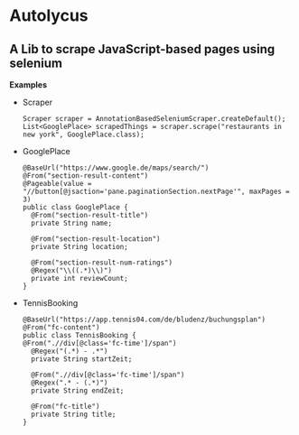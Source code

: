 # Autolycus
## A Lib to scrape JavaScript-based pages using selenium

**Examples**
- Scraper

      Scraper scraper = AnnotationBasedSeleniumScraper.createDefault();
      List<GooglePlace> scrapedThings = scraper.scrape("restaurants in new york", GooglePlace.class);

 - GooglePlace

       @BaseUrl("https://www.google.de/maps/search/")
       @From("section-result-content")
       @Pageable(value = "//button[@jsaction='pane.paginationSection.nextPage'", maxPages = 3)
       public class GooglePlace {
         @From("section-result-title")
         private String name;

         @From("section-result-location")
         private String location;

         @From("section-result-num-ratings")
         @Regex("\\((.*)\\)")
         private int reviewCount;
       }
- TennisBooking

      @BaseUrl("https://app.tennis04.com/de/bludenz/buchungsplan")
      @From("fc-content")
      public class TennisBooking {
      @From(".//div[@class='fc-time']/span")
        @Regex("(.*) - .*")
        private String startZeit;

        @From(".//div[@class='fc-time']/span")
        @Regex(".* - (.*)")
        private String endZeit;

        @From("fc-title")
        private String title;
      }

